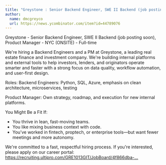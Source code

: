 ```yaml
---
title: "Greystone : Senior Backend Engineer, SWE II Backend (job posting soon), Product Manager"
author:
  name: dmcgreyco
  url: https://news.ycombinator.com/item?id=44789076
---
```

Greystone - Senior Backend Engineer, SWE II Backend (job posting soon), Product Manager - NYC (ONSITE) - Full-time

We&#x27;re hiring a Backend Engineers and a PM at Greystone, a leading real estate finance and investment company. We&#x27;re building internal platforms and external tools to help investors, lenders, and originators operate smarter and faster with a strong focus on data quality, workflow automation, and user-first design.

Roles:
Backend Engineers: Python, SQL, Azure, emphasis on clean architecture, microservices, testing

Product Manager: Own strategy, roadmap, and execution for new internal platforms.

You Might Be a Fit If:
- You thrive in lean, fast-moving teams.
- You like mixing business context with code.
- You’ve worked in fintech, proptech, or enterprise tools—but want fewer meetings and more autonomy.

We&#x27;re committed to a fast, respectful hiring process. If you&#x27;re interested, please apply on our career portal: <a href="https:&#x2F;&#x2F;recruiting.ultipro.com&#x2F;GRE1013GIT&#x2F;JobBoard&#x2F;4f866dba-368d-433e-bb2c-bfd2dd0b1efc&#x2F;?q=&amp;o=postedDateDesc&amp;f4=NUIIUDhz01eA1drHrbni_Q" rel="nofollow">https:&#x2F;&#x2F;recruiting.ultipro.com&#x2F;GRE1013GIT&#x2F;JobBoard&#x2F;4f866dba-...</a>
<JobApplication />
